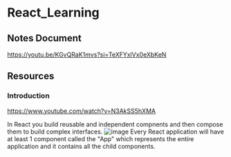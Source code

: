 # React_Learning

## Notes Document
https://youtu.be/KGvQRaK1mvs?si=TeXFYxlVx0eXbKeN

## Resources
### Introduction
https://www.youtube.com/watch?v=N3AkSS5hXMA

In React you build reusable and independent compnents and then compose them to build complex interfaces.
![image](https://github.com/HadeeqaImran/React_Learning/assets/106611925/98aaa0e1-2172-4206-b216-75d2cedbc0fb)
Every React application will have at least 1 component called the "App" which represents the entire application and it contains all the child components.
